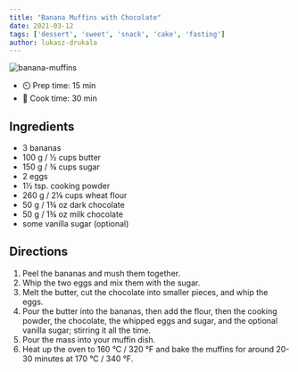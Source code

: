 ```yaml
---
title: "Banana Muffins with Chocolate"
date: 2021-03-12
tags: ['dessert', 'sweet', 'snack', 'cake', 'fasting']
author: lukasz-drukala
---
```


![banana-muffins](/pix/banana-muffins.avif)

- ⏲️ Prep time: 15 min
- 🍳 Cook time: 30 min

## Ingredients

- 3 bananas
- 100 g / ½ cups butter
- 150 g / ¾ cups sugar
- 2 eggs
- 1½ tsp. cooking powder
- 260 g / 2⅛ cups wheat flour
- 50 g / 1¾ oz dark chocolate
- 50 g / 1¾ oz milk chocolate
- some vanilla sugar (optional)

## Directions

1. Peel the bananas and mush them together.
2. Whip the two eggs and mix them with the sugar.
3. Melt the butter, cut the chocolate into smaller pieces, and whip the eggs.
4. Pour the butter into the bananas, then add the flour, then the cooking powder, the chocolate, the whipped eggs and sugar, and the optional vanilla sugar; stirring it all the time.
5. Pour the mass into your muffin dish.
6. Heat up the oven to 160 °C / 320 °F and bake the muffins for around 20-30 minutes at 170 °C / 340 °F.
